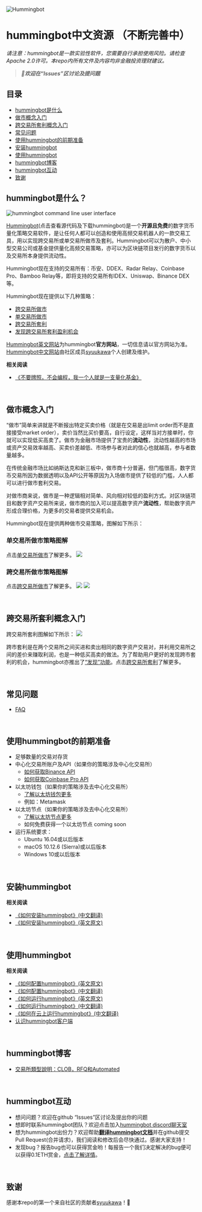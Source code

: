 ![Hummingbot](https://i.ibb.co/X5zNkKw/blacklogo-with-text.png)
# hummingbot中文资源 （不断完善中）

*请注意：hummingbot是一款实验性软件，您需要自行承担使用风险。请检查Apache 2.0许可。本repo内所有文件及内容均非金融投资理财建议。*

> ***👏欢迎在“Issues”区讨论及提问题***

## 目录
- [hummingbot是什么](#hummingbot是什么)
- [做市概念入门](#做市概念入门) 
- [跨交易所套利概念入门](#跨交易所套利概念入门)
- [常见问题](#常见问题)
- [使用hummingbot的前期准备](#使用hummingbot的前期准备)
- [安装hummingbot](#安装hummingbot)
- [使用hummingbot](#使用hummingbot)
- [hummingbot博客](#hummingbot博客)
- [hummingbot互动](#hummingbot互动)
- [致谢](#致谢)


## hummingbot是什么？
![hummingbot command line user interface](https://hummingbot.io/static/4997d415d34711a686f26d7ba359d8ff/ed7b0/hummingbot-cli.png)

[Hummingbot](https://github.com/coinalpha/hummingbot)(点击查看源代码及下载hummingbot)是一个**开源且免费**的数字货币量化策略交易软件，是让任何人都可以创造和使用高频交易机器人的一款交易工具，用以实现跨交易所或单交易所做市及套利。Hummingbot可以为散户、中小型交易公司或基金提供量化高频交易策略，亦可以为区块链项目发行的数字货币以及交易所本身提供流动性。

Hummingbot现在支持的交易所有：币安、DDEX、Radar Relay、Coinbase Pro、Bamboo Relay等，即将支持的交易所有IDEX、Uniswap、Binance DEX等。

Hummingbot现在提供以下几种策略：
- [跨交易所做市](https://docs.hummingbot.io/strategies/cross-exchange-market-making/)
- [单交易所做市](https://docs.hummingbot.io/strategies/pure-market-making/)
- [跨交易所套利](https://docs.hummingbot.io/strategies/arbitrage/)
- [发现跨交易所套利盈利机会](https://docs.hummingbot.io/strategies/discovery/)

[Hummingbot英文网站](https://www.hummingbot.io)为hummingbot**官方网站**，一切信息请以官方网站为准。
[Hummingbot中文网站](http://hummingbot.cn)由社区成员[syuukawa](https://github.com/syuukawa)个人创建及维护。

**相关阅读**
- [《不要牌照，不会编程，我一个人就是一支量化基金》](https://www.chainnews.com/articles/092938875124.htm)

<br>

## 做市概念入门
“做市”简单来讲就是不断报出特定买卖价格（就是在交易是出limit order而不是直接接受market order），卖价当然比买价要高，自行设定，这样当对方接单时，你就可以实现低买高卖了。做市为金融市场提供了宝贵的**流动性**，流动性越高的市场或资产交易效率越高、买卖价差越低、市场参与者对此的信心也就越高，参与者数量越多。

在传统金融市场比如纳斯达克和新三板中，做市商十分普遍，但门槛很高，数字货币交易所因为数据透明以及API公开等原因为入场做市提供了较低的门槛，人人都可以进行做市套利交易。

对做市商来说，做市是一种逻辑相对简单、风向相对较低的盈利方式。对区块链项目和数字资产交易所来说，做市商的加入可以提高数字资产**流动性**，帮助数字资产形成合理价格，为更多的交易者提供交易机会。

Hummingbot现在提供两种做市交易策略，图解如下所示： 

### 单交易所做市策略图解

点击[单交易所做市](https://github.com/CoinAlpha/hummingbot_chinese/blob/master/Hummingbot%E4%B8%AD%E6%96%87%E8%B5%84%E6%BA%90/%E4%BA%A4%E6%98%93%E7%AD%96%E7%95%A5/%E5%8D%95%E4%BA%A4%E6%98%93%E6%89%80%E5%81%9A%E5%B8%82.md)了解更多。
![](https://docs.hummingbot.io/assets/img/pure-mm.png)


### 跨交易所做市策略图解

点击[跨交易所做市](https://github.com/CoinAlpha/hummingbot_chinese/blob/master/Hummingbot%E4%B8%AD%E6%96%87%E8%B5%84%E6%BA%90/%E4%BA%A4%E6%98%93%E7%AD%96%E7%95%A5/%E8%B7%A8%E4%BA%A4%E6%98%93%E6%89%80%E5%81%9A%E5%B8%82.md)了解更多。
![](https://docs.hummingbot.io/assets/img/xemm-1.png)
![](https://docs.hummingbot.io/assets/img/xemm-2.png)

<br>

## 跨交易所套利概念入门

跨交易所套利图解如下所示： 
![](https://docs.hummingbot.io/assets/img/arbitrage.png)

跨市套利是在两个交易所之间买进和卖出相同的数字资产交易对，并利用交易所之间的差价来赚取利润，也是一种低买高卖的做法。为了帮助用户更好的发现跨市套利的机会，hummingbot亦推出了[“发现”功能](https://docs.hummingbot.io/strategies/discovery/)。点击[跨交易所套利](https://github.com/CoinAlpha/hummingbot_chinese/blob/master/Hummingbot%E4%B8%AD%E6%96%87%E8%B5%84%E6%BA%90/%E4%BA%A4%E6%98%93%E7%AD%96%E7%95%A5/%E5%A5%97%E5%88%A9.md)了解更多。

<br>

## 常见问题
- [FAQ](https://github.com/CoinAlpha/hummingbot_chinese/blob/master/Hummingbot%E4%B8%AD%E6%96%87%E8%B5%84%E6%BA%90/FAQ.md)

<br>

## 使用hummingbot的前期准备
- 足够数量的交易对存货
- 中心化交易所账户及API（如果你的策略涉及中心化交易所）
  - [如何获取Binance API](https://github.com/CoinAlpha/hummingbot_chinese/blob/master/Hummingbot%E4%B8%AD%E6%96%87%E8%B5%84%E6%BA%90/%E6%94%AF%E6%8C%81%E7%9A%84%E4%BA%A4%E6%98%93%E6%89%80/Binance%E6%8E%A5%E5%8F%A3.md) 
  - [如何获取Coinbase Pro API](https://github.com/CoinAlpha/hummingbot_chinese/blob/master/Hummingbot%E4%B8%AD%E6%96%87%E8%B5%84%E6%BA%90/%E6%94%AF%E6%8C%81%E7%9A%84%E4%BA%A4%E6%98%93%E6%89%80/Coinbase%20Pro%E6%8E%A5%E5%8F%A3.md)
- 以太坊钱包（如果你的策略涉及去中心化交易所）
  - [了解以太坊钱包更多](https://github.com/CoinAlpha/hummingbot_chinese/blob/master/Hummingbot%E4%B8%AD%E6%96%87%E8%B5%84%E6%BA%90/Ethereum%E9%92%B1%E5%8C%85.md)
  - 例如：Metamask
- 以太坊节点（如果你的策略涉及去中心化交易所）
  - [了解以太坊节点更多](https://github.com/CoinAlpha/hummingbot_chinese/blob/master/Hummingbot%E4%B8%AD%E6%96%87%E8%B5%84%E6%BA%90/Ethereum%E8%8A%82%E7%82%B9.md)
  - 如何免费获得一个以太坊节点 coming soon
- 运行系统要求：
  - Ubuntu 16.04或以后版本
  - macOS 10.12.6 (Sierra)或以后版本
  - Windows 10或以后版本

<br>

## 安装hummingbot

**相关阅读**
- [《如何安装hummingbot》(中文翻译)](https://github.com/CoinAlpha/hummingbot_chinese/tree/master/Hummingbot%E4%B8%AD%E6%96%87%E8%B5%84%E6%BA%90)
- [《如何安装hummingbot》(英文原文)](https://docs.hummingbot.io/installation/)

<br>

## 使用hummingbot

**相关阅读**
- [《如何配置hummingbot》(英文原文)](https://docs.hummingbot.io/operation/configuration/)
- [《如何配置hummingbot》(中文翻译)](https://github.com/CoinAlpha/hummingbot_chinese/blob/master/Hummingbot%E4%B8%AD%E6%96%87%E8%B5%84%E6%BA%90/Hummingbot%E9%85%8D%E7%BD%AE.md)
- [《如何运行hummingbot》(英文原文)](https://docs.hummingbot.io/operation/running-bots/)
- [《如何运行hummingbot》(中文翻译)](https://github.com/CoinAlpha/hummingbot_chinese/blob/master/Hummingbot%E4%B8%AD%E6%96%87%E8%B5%84%E6%BA%90/%E8%BF%90%E8%A1%8CBots.md)
- [《如何在云上运行hummingbot》(中文翻译)](https://github.com/CoinAlpha/hummingbot_chinese/blob/master/Hummingbot%E4%B8%AD%E6%96%87%E8%B5%84%E6%BA%90/%E8%BF%90%E8%A1%8Cbots-%E5%9C%A8%E4%BA%91%E6%9C%8D%E5%8A%A1%E5%99%A8%E4%B8%8A.md)
- [认识hummingbot客户端](https://github.com/CoinAlpha/hummingbot_chinese/blob/master/Hummingbot%E4%B8%AD%E6%96%87%E8%B5%84%E6%BA%90/Hummingbot%E5%AE%A2%E6%88%B7%E7%AB%AF.md)

<br>

## hummingbot博客

- [交易所類型說明：CLOB，RFQ和Automated](https://0xcj.com/2019/05/24/%E4%BA%A4%E6%98%93%E6%89%80%E9%A1%9E%E5%9E%8B%E8%AA%AA%E6%98%8E%EF%BC%9Aclob%EF%BC%8Crfq%E5%92%8Cautomated/)

<br>

## hummingbot互动

- 想问问题？欢迎在github “Issues”区讨论及提出你的问题
- 想即时联系hummingbot团队？欢迎点击加入[hummingbot discord聊天室](https://discord.hummingbot.io)
- 想为hummingbot出份力？欢迎帮助[**翻译hummingbot文档**](https://docs.hummingbot.io)并在github提交Pull Request(合并请求)，我们阅读和修改后会尽快通过。感谢大家支持！
- 发现bug？报告bug也可以获得赏金哟！每报告一个我们决定解决的bug便可以获得0.1ETH赏金，[点击了解详情](https://github.com/CoinAlpha/hummingbot_chinese/blob/master/Hummingbot%E4%B8%AD%E6%96%87%E8%B5%84%E6%BA%90/Bug%E8%B5%8F%E9%87%91%E8%AE%A1%E5%88%92.md)。

<br>

## 致谢
感谢本repo的第一个来自社区的贡献者[syuukawa](https://github.com/syuukawa)！💐
